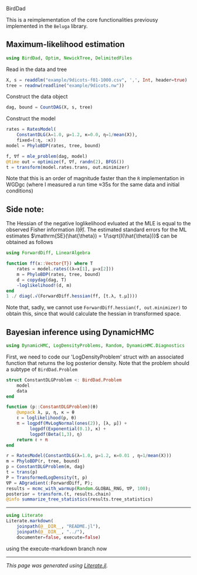 BirdDad

This is a reimplementation of the core functionalities previousy implemented in the `Beluga` library.

## Maximum-likelihood estimation

```julia
using BirdDad, Optim, NewickTree, DelimitedFiles
```

Read in the data and tree

```julia
X, s = readdlm("example/9dicots-f01-1000.csv", ',', Int, header=true)
tree = readnw(readline("example/9dicots.nw"))
```

Construct the data object

```julia
dag, bound = CountDAG(X, s, tree)
```

Construct the model

```julia
rates = RatesModel(
    ConstantDLG(λ=1.0, μ=1.2, κ=0.0, η=1/mean(X)),
    fixed=(:η, :κ))
model = PhyloBDP(rates, tree, bound)

f, ∇f = mle_problem(dag, model)
@time out = optimize(f, ∇f, randn(2), BFGS())
t = transform(model.rates.trans, out.minimizer)
```

Note that this is an order of magnitude faster than the `R` implementation in WGDgc (where I measured a run time ≈35s for the same data and initial conditions)

## Side note:
The Hessian of the negative loglikelihood evluated at the MLE is equal to the observed Fisher information $I(\hat{\theta})$. The estimated standard errors for the ML estimates $\mathrm{SE}(\hat{\theta}) = 1/\sqrt{I(\hat{\theta})}$ can be obtained as follows

```julia
using ForwardDiff, LinearAlgebra

function ff(x::Vector{T}) where T
    rates = model.rates((λ=x[1], μ=x[2]))
    m = PhyloBDP(rates, tree, bound)
    d = copydag(dag, T)
    -loglikelihood!(d, m)
end
1 ./ diag(.√(ForwardDiff.hessian(ff, [t.λ, t.μ])))
```

Note that, sadly, we cannot use `ForwardDiff.hessian(f, out.minimizer)` to obtain this, since that would calculate the hessian in transformed space.

## Bayesian inference using DynamicHMC

```julia
using DynamicHMC, LogDensityProblems, Random, DynamicHMC.Diagnostics
```

First, we need to code our 'LogDensityProblem' struct with an associated
function that returns the log posterior density. Note that the problem should
a subtype of `BirdDad.Problem`

```julia
struct ConstantDLGProblem <: BirdDad.Problem
    model
    data
end

function (p::ConstantDLGProblem)(θ)
    @unpack λ, μ, η, κ = θ
    ℓ = loglikelihood(p, θ)
    π = logpdf(MvLogNormal(ones(2)), [λ, μ]) +
         logpdf(Exponential(0.1), κ) +
         logpdf(Beta(1,3), η)
    return ℓ + π
end

r = RatesModel(ConstantDLG(λ=1.0, μ=1.2, κ=0.01 , η=1/mean(X)))
m = PhyloBDP(r, tree, bound)
p = ConstantDLGProblem(m, dag)
t = trans(p)
P = TransformedLogDensity(t, p)
∇P = ADgradient(:ForwardDiff, P);
results = mcmc_with_warmup(Random.GLOBAL_RNG, ∇P, 100);
posterior = transform.(t, results.chain)
@info summarize_tree_statistics(results.tree_statistics)
```

------------------------------------------------------------------------------

```julia
using Literate
Literate.markdown(
    joinpath(@__DIR__, "README.jl"),
    joinpath(@__DIR__, "../"),
    documenter=false, execute=false)
```

using the execute-markdown branch now

---

*This page was generated using [Literate.jl](https://github.com/fredrikekre/Literate.jl).*

